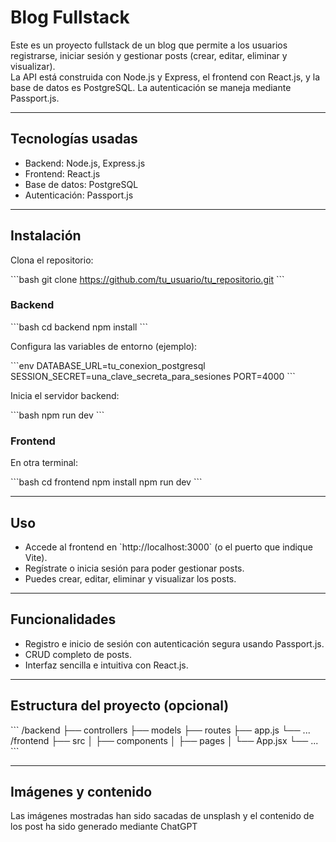 # Blog Fullstack

Este es un proyecto fullstack de un blog que permite a los usuarios registrarse, iniciar sesión y gestionar posts (crear, editar, eliminar y visualizar).  
La API está construida con Node.js y Express, el frontend con React.js, y la base de datos es PostgreSQL. La autenticación se maneja mediante Passport.js.

---

## Tecnologías usadas

- Backend: Node.js, Express.js  
- Frontend: React.js  
- Base de datos: PostgreSQL  
- Autenticación: Passport.js  

---

## Instalación

Clona el repositorio:

\`\`\`bash
git clone https://github.com/tu_usuario/tu_repositorio.git
\`\`\`

### Backend

\`\`\`bash
cd backend
npm install
\`\`\`

Configura las variables de entorno (ejemplo):

\`\`\`env
DATABASE_URL=tu_conexion_postgresql
SESSION_SECRET=una_clave_secreta_para_sesiones
PORT=4000
\`\`\`

Inicia el servidor backend:

\`\`\`bash
npm run dev
\`\`\`

### Frontend

En otra terminal:

\`\`\`bash
cd frontend
npm install
npm run dev
\`\`\`

---

## Uso

- Accede al frontend en \`http://localhost:3000\` (o el puerto que indique Vite).  
- Regístrate o inicia sesión para poder gestionar posts.  
- Puedes crear, editar, eliminar y visualizar los posts.

---

## Funcionalidades

- Registro e inicio de sesión con autenticación segura usando Passport.js.  
- CRUD completo de posts.  
- Interfaz sencilla e intuitiva con React.js.

---

## Estructura del proyecto (opcional)

\`\`\`
/backend
  ├── controllers
  ├── models
  ├── routes
  ├── app.js
  └── ...
/frontend
  ├── src
  │   ├── components
  │   ├── pages
  │   └── App.jsx
  └── ...
\`\`\`

---

## Imágenes y contenido

Las imágenes mostradas han sido sacadas de unsplash y el contenido de los post ha sido generado mediante ChatGPT
